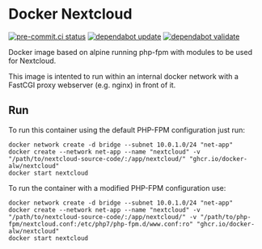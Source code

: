 # Docker Nextcloud

[![pre-commit.ci status](https://results.pre-commit.ci/badge/github/docker-alw/nextcloud/main.svg)](https://results.pre-commit.ci/latest/github/docker-alw/nextcloud/main)
[![dependabot update](https://github.com/docker-alw/nextcloud/actions/workflows/dependabot/dependabot-updates/badge.svg)](https://github.com/docker-alw/nextcloud/actions/workflows/dependabot/dependabot-updates)
[![dependabot validate](https://github.com/docker-alw/nextcloud/actions/workflows/dependabot_validate.yml/badge.svg)](https://github.com/docker-alw/nextcloud/actions/workflows/dependabot_validate.yml)

Docker image based on alpine running php-fpm with modules to be used for Nextcloud.

This image is intented to run within an internal docker network with a FastCGI proxy webserver (e.g. nginx) in front of it.

## Run

To run this container using the default PHP-FPM configuration just run:
```
docker network create -d bridge --subnet 10.0.1.0/24 "net-app"
docker create --network net-app --name "nextcloud" -v "/path/to/nextcloud-source-code/:/app/nextcloud/" "ghcr.io/docker-alw/nextcloud"
docker start nextcloud
```

To run the container with a modified PHP-FPM configuration use:
```
docker network create -d bridge --subnet 10.0.1.0/24 "net-app"
docker create --network net-app --name "nextcloud" -v "/path/to/nextcloud-source-code/:/app/nextcloud/" -v "/path/to/php-fpm/nextcloud.conf:/etc/php7/php-fpm.d/www.conf:ro" "ghcr.io/docker-alw/nextcloud"
docker start nextcloud
```
